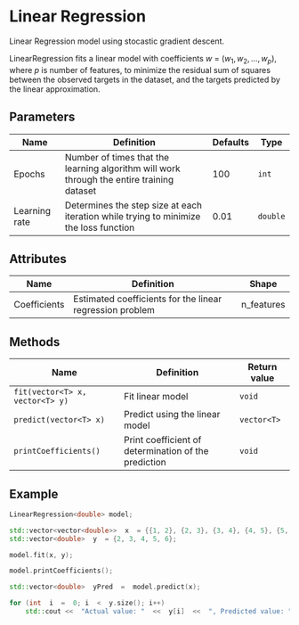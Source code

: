 # Linear Regression

Linear Regression model using stocastic gradient descent.

LinearRegression fits a linear model with coefficients $w\  =\  (w_1, w_2, … , w_p)$, where $p$ is number of features, to minimize the residual sum of squares between the observed targets in the dataset, and the targets predicted by the linear approximation.

## Parameters

| Name          | Definition                                                                                  | Defaults | Type     |
| ------------- | ------------------------------------------------------------------------------------------- | -------- | ---------|
| Epochs        | Number of times that the learning algorithm will work through the entire training dataset   | 100      | `int`    |
| Learning rate | Determines the step size at each iteration while trying to minimize the loss function       | 0.01     | `double` |

## Attributes

| Name         | Definition                                                | Shape      |
| ------------ | --------------------------------------------------------- | ---------- |
| Coefficients | Estimated coefficients for the linear regression problem  | n_features |

## Methods

| Name                            | Definition                                            | Return value      |
| ------------------------------- | ----------------------------------------------------- | ----------------- |
| `fit(vector<T> x, vector<T> y)` | Fit linear model                                      | `void`            |
| `predict(vector<T> x)`          | Predict using the linear model                        | `vector<T>`       |
| `printCoefficients()`           | Print coefficient of determination of the prediction  | `void`            |

## Example

```cpp
LinearRegression<double> model;

std::vector<vector<double>>  x  = {{1, 2}, {2, 3}, {3, 4}, {4, 5}, {5, 6}};
std::vector<double>  y  = {2, 3, 4, 5, 6};

model.fit(x, y);

model.printCoefficients();

std::vector<double>  yPred  =  model.predict(x);

for (int  i  =  0; i  <  y.size(); i++)
    std::cout <<  "Actual value: "  <<  y[i]  <<  ", Predicted value: "  <<  yPred[i]  << std::endl;
```
